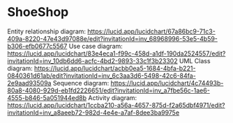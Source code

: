 # ShoeShop

Entity relationship diagram: https://lucid.app/lucidchart/67a86bc9-71c3-409a-8220-47e43d97088e/edit?invitationId=inv_68968996-53e5-4b59-b306-efb0677c5567
Use case diagram: https://lucid.app/lucidchart/83e4eca1-f99c-458d-a1df-190da2524557/edit?invitationId=inv_10db6dd6-acfc-4bd2-9893-33c1f3b23302
UML Class diagram: https://lucid.app/lucidchart/acbb0ea5-1684-4bfa-b221-0840361d61ab/edit?invitationId=inv_6c3aa3d6-5498-42c6-84fa-2e9aad93509a
Sequence diagram: https://lucid.app/lucidchart/4c74493b-80a8-4080-929d-eb1fd2226651/edit?invitationId=inv_a7fbe56c-1ae6-4555-b846-5a051944ed8b
Activity diagram: https://lucid.app/lucidchart/1ccba210-a56a-4657-875d-f2a65dbf4971/edit?invitationId=inv_a8aeeb72-982d-4e4e-a7af-8dee3ba9975e